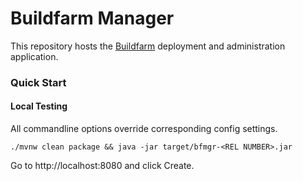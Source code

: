 # Buildfarm Manager

This repository hosts the [Buildfarm](https://github.com/bazelbuild/bazel-buildfarm) deployment and administration application.

### Quick Start

#### Local Testing

All commandline options override corresponding config settings.

```
./mvnw clean package && java -jar target/bfmgr-<REL NUMBER>.jar
```

Go to http://localhost:8080 and click Create.
